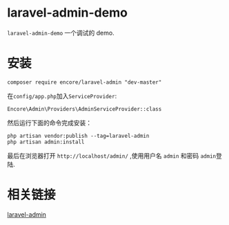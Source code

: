 # laravel-admin-demo

`laravel-admin-demo` 一个调试的 demo.

# 安装

```
composer require encore/laravel-admin "dev-master"
```

在`config/app.php`加入`ServiceProvider`:

```
Encore\Admin\Providers\AdminServiceProvider::class
```

然后运行下面的命令完成安装：

```
php artisan vendor:publish --tag=laravel-admin
php artisan admin:install
```

最后在浏览器打开 `http://localhost/admin/` ,使用用户名 `admin` 和密码 `admin`登陆.

# 相关链接
[laravel-admin](https://raw.githubusercontent.com/z-song/laravel-admin/)
